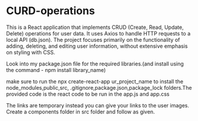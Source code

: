 # CURD-operations
This is a React application that implements CRUD (Create, Read, Update, Delete) operations for user data. It uses Axios to handle HTTP requests to a local  API (db.json). The project focuses primarily on the functionality of adding, deleting, and editing user information, without extensive emphasis on styling with CSS.

Look into my package.json file for the required libraries.(and install using the command - npm install library_name)

make sure to run the npx create-react-app ur_project_name to install the node_modules,public,src, .gitignore,package.json,package_lock folders.The provided code is the react code to be run in the app.js and app.css

The links are temporary instead you can give your links to the user images.
Create a components folder in src folder and follow as given.
